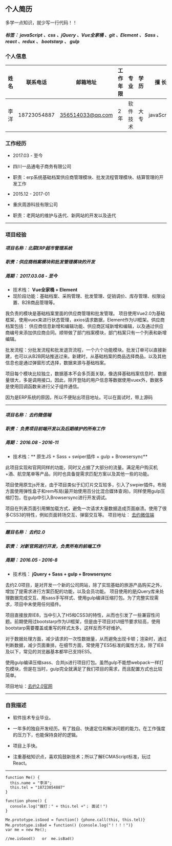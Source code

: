 ## 个人简历
多学一点知识，就少写一行代码！！
##### 标签：  javaScript  、css  、jQuery  、Vue全家桶 、git  、Element  、 Sass  、react  、redux 、 bootstarp  、 gulp

### 个人信息

姓名  | 联系电话 | 邮箱地址 | 工作年限 | 专  业 | 学  历 | 擅  长
------------- | ------------- | ------------- | ------------- | -------- | ----- | ----- |
李洋  | 18723054887 | 356514033@qq.com | 2年 | 软件技术 | 大专 | javaScript
### 工作经历
- 2017.03 - 至今
- 四川一品通电子商务有限公司
- 职责：erp系统基础档案供应商管理模块、批发流程管理模块、结算管理的开发工作


- 2015.12 - 2017-01
- 重庆周游科技有限公司
- 职责：老网站的维护与迭代、新网站的开发以及迭代
-------------
### 项目经验
##### 项目名称：北菜ERP超市管理系统
##### 职责：供应商档案模块和批发管理模块的开发
##### 周期： 2017.03.08 - 至今
- 技术栈： **Vue全家桶 + Element**
- 现阶段功能：基础档案、采购管理、批发管理、促销调价、库存管理、权限设置、B2B商品管理等。

我负责的模块是基础档案里面的供应商管理和批发管理。
项目使用Vue2.0为基础框架，使用vuex来进行状态管理，axios请求数据，Element作为UI框架。供应商档案包括： 供应商信息新增和编辑功能、供应商区域新增和编辑，以及通过供应商编号来添加供应商合同。顺带做了部门档案模块，部门档案只有一个列表和新增编辑。


批发流程：分批发流程和批发退货流程，一个六个功能模块。批发订单可以直接新建，也可以从B2B网站推送过来。新建时，从基础档案的商品选择商品，以及其他信息也是通过弹窗形式选择，数据来源与基础档案。


项目每个模块比较独立，数据基本不会多页面关联，像选择基础档案信息时、数据量很大，多是调用接口。因此，除开登陆的用户信息等数据使用vuex外，数据多是使用回调函数来进行父子组件通信。


因为是ERP系统的原因，所以不便贴出项目地址。可以在面试时，带上源码

-----------

##### 项目名称： 去约微信端
##### 职责： 负责项目前端开发以及后期维护的所有工作
##### 周期： 2016.08 - 2016-11
- 技术栈：** 原生JS + Sass + swiper插件 + gulp + Browsersync**

此项目实现和官网同样的功能，同时又占据了大部分的流量。满足用户购买机+酒、航空尾单等产品，同时也具备提需求匹配方案以及其他一些的功能。


项目使用原生js开发，由于项目类似于幻灯片交互较多，引入了swpier插件。布局方面使用弹性盒子和rem布局(最开始使用百分比混合媒体查询)。同样使用gulp压缩打包，在gulp中引入Browsersync进行开发调试。


项目在列表页面引用懒加载方式，避免一次请求大量数据造成页面崩溃。使用了很多CSS3的特性，例如页面转场交互、弹窗交互等。
项目地址： [去约微信端](http://www.luckytrip.mobile.cn "去约微信端")

------

##### 醒目名称： 去约2.0
##### 职责： 对新官网进行开发，负责所有的前端工作
##### 周期： 2016.05 - 2016-8
- 技术栈： **jQuery + Sass + gulp + Browsersync**

去约2.0项目，是对开发一个新的公司网站，除了实现基础的旅游产品购买之外，增加了提需求进行方案匹配的功能，以及会员功能。
项目使用的是jQuery库来处理数据完成交互、用sass手写样式、使用gulp编译压缩打包。为了完整实现需求，项目中未使用任何插件。


项目直接放弃IE8，当中引入了H5和CSS3的特性，从而也引发了一些兼容性问题。前期使用过bootstarp作为UI框架，但是由于项目对UI细节要求较高，使用bootstarp需要覆盖或重写的样式太多，这样反而不好维护。


对于数据处理方面，减少请求的一次性数据量，从而避免出现卡顿；渲染时，通过判断数据，减少页面重排。在细节方面，常使用了ES5标准的属性方法，除了IE8及以下，常见的浏览器基本都早已支持ES5。


使用gulp编译压缩sass、合并js进行项目打包。虽然gulp不能想webpack一样打包模块，但是在当时，gulp完全就满足了我们项目的需求，而且配置方式也比较简单。


项目地址：[去约2.0官网](http://www.luckytrip.cn "去约2.0官网")

---------
### 自我描述
- 软件技术专业毕业。


- 一年多的独自开发经历。有了独自、快速定位和解决问题的能力。在工作强度的压力下，也能保持良好的逻辑。


- 项目上手快。


- 注重基础知识点，喜欢捣鼓新技术；所以了解ECMAScript标准，玩过React。

-----
    function Me() {
      this.name = "李洋";
      this.tel = "18723054887"
    }

    function phone() {
      console.log("拨打：" + this.tel +"； 面试！")
    }

    Me.prototype.isGood = function() {phone.call(this, this.tel)}
    Me.prototype.isBad = function() {console.log("！！！！")}
    var me = new Me();

	//me.isGood()   or  me.isBad()



